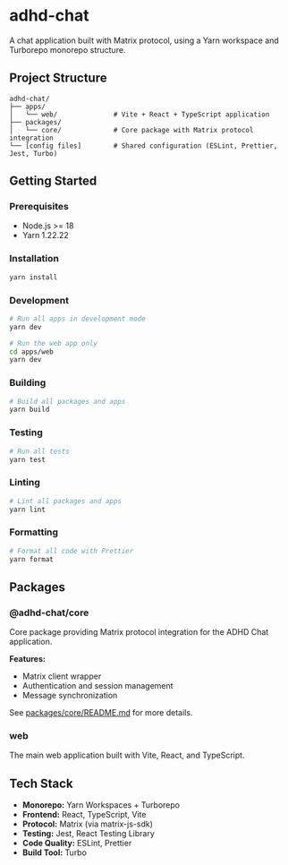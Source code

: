 # adhd-chat

A chat application built with Matrix protocol, using a Yarn workspace and Turborepo monorepo structure.

## Project Structure

```
adhd-chat/
├── apps/
│   └── web/              # Vite + React + TypeScript application
├── packages/
│   └── core/             # Core package with Matrix protocol integration
└── [config files]        # Shared configuration (ESLint, Prettier, Jest, Turbo)
```

## Getting Started

### Prerequisites

- Node.js >= 18
- Yarn 1.22.22

### Installation

```bash
yarn install
```

### Development

```bash
# Run all apps in development mode
yarn dev

# Run the web app only
cd apps/web
yarn dev
```

### Building

```bash
# Build all packages and apps
yarn build
```

### Testing

```bash
# Run all tests
yarn test
```

### Linting

```bash
# Lint all packages and apps
yarn lint
```

### Formatting

```bash
# Format all code with Prettier
yarn format
```

## Packages

### @adhd-chat/core

Core package providing Matrix protocol integration for the ADHD Chat application.

**Features:**

- Matrix client wrapper
- Authentication and session management
- Message synchronization

See [packages/core/README.md](packages/core/README.md) for more details.

### web

The main web application built with Vite, React, and TypeScript.

## Tech Stack

- **Monorepo:** Yarn Workspaces + Turborepo
- **Frontend:** React, TypeScript, Vite
- **Protocol:** Matrix (via matrix-js-sdk)
- **Testing:** Jest, React Testing Library
- **Code Quality:** ESLint, Prettier
- **Build Tool:** Turbo
